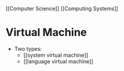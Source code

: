 [[Computer Science]] [[Computing Systems]]

# Virtual Machine
- Two types:
	- [[system virtual machine]]
	- [[language virtual machine]]